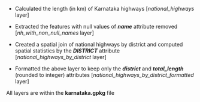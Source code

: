 - Calculated the length (in km) of Karnataka highways [*national_highways* layer]

- Extracted the features with null values of **_name_** attribute removed [*nh_with_non_null_names* layer]

- Created a spatial join of national highways by district and computed spatial statistics by the **_DISTRICT_** attribute [*national_highways_by_district* layer]

- Formatted the above layer to keep only the **_district_** and **_total_length_** (rounded to integer) attributes [*national_highways_by_district_formatted* layer]


All layers are within the **karnataka.gpkg** file